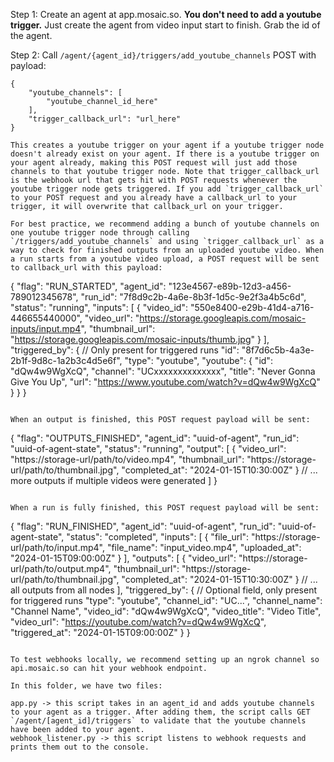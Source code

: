 Step 1: Create an agent at app.mosaic.so. **You don't need to add a youtube trigger.** Just create the agent from video input start to finish. Grab the id of the agent.

Step 2: Call `/agent/{agent_id}/triggers/add_youtube_channels` POST with payload:

```
{
    "youtube_channels": [
        "youtube_channel_id_here"
    ],
    "trigger_callback_url": "url_here"
}

This creates a youtube trigger on your agent if a youtube trigger node doesn't already exist on your agent. If there is a youtube trigger on your agent already, making this POST request will just add those channels to that youtube trigger node. Note that trigger_callback_url is the webhook url that gets hit with POST requests whenever the youtube trigger node gets triggered. If you add `trigger_callback_url` to your POST request and you already have a callback_url to your trigger, it will overwrite that callback_url on your trigger.

For best practice, we recommend adding a bunch of youtube channels on one youtube trigger node through calling `/triggers/add_youtube_channels` and using `trigger_callback_url` as a way to check for finished outputs from an uploaded youtube video. When a run starts from a youtube video upload, a POST request will be sent to callback_url with this payload:

```
{
  "flag": "RUN_STARTED",
  "agent_id": "123e4567-e89b-12d3-a456-789012345678",
  "run_id": "7f8d9c2b-4a6e-8b3f-1d5c-9e2f3a4b5c6d",
  "status": "running",
  "inputs": [
    {
      "video_id": "550e8400-e29b-41d4-a716-446655440000",
      "video_url": "https://storage.googleapis.com/mosaic-inputs/input.mp4",
      "thumbnail_url": "https://storage.googleapis.com/mosaic-inputs/thumb.jpg"
    }
  ],
  "triggered_by": {  // Only present for triggered runs
    "id": "8f7d6c5b-4a3e-2b1f-9d8c-1a2b3c4d5e6f",
    "type": "youtube",
    "youtube": {
      "id": "dQw4w9WgXcQ",
      "channel": "UCxxxxxxxxxxxxxx",
      "title": "Never Gonna Give You Up",
      "url": "https://www.youtube.com/watch?v=dQw4w9WgXcQ"
    }
  }
}
```

When an output is finished, this POST request payload will be sent:

```
{
  "flag": "OUTPUTS_FINISHED",
  "agent_id": "uuid-of-agent",
  "run_id": "uuid-of-agent-state",
  "status": "running",
  "output": [
    {
      "video_url": "https://storage-url/path/to/video.mp4",
      "thumbnail_url": "https://storage-url/path/to/thumbnail.jpg",
      "completed_at": "2024-01-15T10:30:00Z"
    }
    // ... more outputs if multiple videos were generated
  ]
}
```

When a run is fully finished, this POST request payload will be sent:

```
{
  "flag": "RUN_FINISHED",
  "agent_id": "uuid-of-agent",
  "run_id": "uuid-of-agent-state",
  "status": "completed",
  "inputs": [
    {
      "file_url": "https://storage-url/path/to/input.mp4",
      "file_name": "input_video.mp4",
      "uploaded_at": "2024-01-15T09:00:00Z"
    }
  ],
  "outputs": [
    {
      "video_url": "https://storage-url/path/to/output.mp4",
      "thumbnail_url": "https://storage-url/path/to/thumbnail.jpg",
      "completed_at": "2024-01-15T10:30:00Z"
    }
    // ... all outputs from all nodes
  ],
  "triggered_by": {  // Optional field, only present for triggered runs
    "type": "youtube",
    "channel_id": "UC...",
    "channel_name": "Channel Name",
    "video_id": "dQw4w9WgXcQ",
    "video_title": "Video Title",
    "video_url": "https://youtube.com/watch?v=dQw4w9WgXcQ",
    "triggered_at": "2024-01-15T09:00:00Z"
  }
}
```

To test webhooks locally, we recommend setting up an ngrok channel so api.mosaic.so can hit your webhook endpoint.

In this folder, we have two files:

app.py -> this script takes in an agent_id and adds youtube channels to your agent as a trigger. After adding them, the script calls GET `/agent/[agent_id]/triggers` to validate that the youtube channels have been added to your agent.
webhook_listener.py -> this script listens to webhook requests and prints them out to the console.